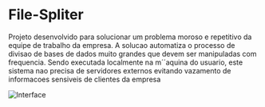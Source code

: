 # File-Spliter

Projeto desenvolvido para solucionar um problema moroso e repetitivo da equipe de trabalho da empresa. 
A solucao automatiza o processo de divisao de bases de dados muito grandes que devem ser manipuladas com frequencia. Sendo executada localmente na m´´aquina do usuario, este sistema nao precisa de servidores externos evitando vazamento de informacoes sensiveis de clientes da empresa

![Interface](File-spliter/img2.png)
